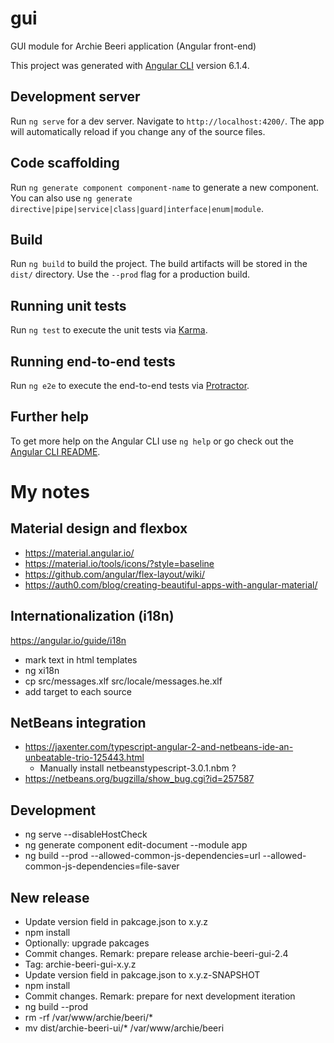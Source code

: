 # gui
GUI module for Archie Beeri application (Angular front-end)

This project was generated with [Angular CLI](https://github.com/angular/angular-cli) version 6.1.4.

## Development server

Run `ng serve` for a dev server. Navigate to `http://localhost:4200/`. The app will automatically reload if you change any of the source files.

## Code scaffolding

Run `ng generate component component-name` to generate a new component. You can also use `ng generate directive|pipe|service|class|guard|interface|enum|module`.

## Build

Run `ng build` to build the project. The build artifacts will be stored in the `dist/` directory. Use the `--prod` flag for a production build.

## Running unit tests

Run `ng test` to execute the unit tests via [Karma](https://karma-runner.github.io).

## Running end-to-end tests

Run `ng e2e` to execute the end-to-end tests via [Protractor](http://www.protractortest.org/).

## Further help

To get more help on the Angular CLI use `ng help` or go check out the [Angular CLI README](https://github.com/angular/angular-cli/blob/master/README.md).

# My notes

## Material design and flexbox
* https://material.angular.io/
* https://material.io/tools/icons/?style=baseline
* https://github.com/angular/flex-layout/wiki/
* https://auth0.com/blog/creating-beautiful-apps-with-angular-material/

## Internationalization (i18n)
https://angular.io/guide/i18n
* mark text in html templates
* ng xi18n
* cp src/messages.xlf src/locale/messages.he.xlf
* add target to each source

## NetBeans integration
* https://jaxenter.com/typescript-angular-2-and-netbeans-ide-an-unbeatable-trio-125443.html
  * Manually install netbeanstypescript-3.0.1.nbm ?
* https://netbeans.org/bugzilla/show_bug.cgi?id=257587

## Development
* ng serve --disableHostCheck
* ng generate component edit-document --module app
* ng build --prod --allowed-common-js-dependencies=url --allowed-common-js-dependencies=file-saver

## New release

* Update version field in pakcage.json to x.y.z
* npm install
* Optionally: upgrade pakcages
* Commit changes. Remark: prepare release archie-beeri-gui-2.4
* Tag: archie-beeri-gui-x.y.z
* Update version field in pakcage.json to x.y.z-SNAPSHOT
* npm install
* Commit changes. Remark: prepare for next development iteration
* ng build --prod
* rm -rf /var/www/archie/beeri/*
* mv dist/archie-beeri-ui/* /var/www/archie/beeri

